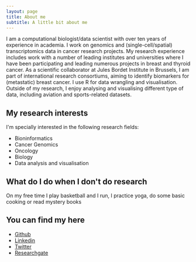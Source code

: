 ```yaml
---
layout: page
title: About me
subtitle: A little bit about me
---
```


I am a computational biologist/data scientist with over ten years of experience in academia. I work on genomics and (single-cell/spatial) transcriptomics data in cancer research projects. My research experience includes work with a number of leading institutes and universities where I have been participating and leading numerous projects in breast and thyroid cancer. As a scientific collaborator at Jules Bordet Institute in Brussels, I am part of international research consortiums, aiming to identify biomarkers for (metastatic) breast cancer. I use R for data wrangling and visualisation. Outside of my research, I enjoy analysing and visualising different type of data, including aviation and sports-related datasets.


## My research interests

I'm specially interested in the following research fields:

* Bioninformatics
* Cancer Genomics
* Oncology
* Biology
* Data analysis and visualisation


## What do I do when I don't do research

On my free time I play basketball and I run, I practice yoga, do some basic cooking or read mystery books 


## You can find my here 
* [Github](https://github.com/dfimerel)
* [Linkedin ](https://www.linkedin.com/in/danai-fimereli-bbb44a19)
* [Twitter](https://twitter.com/Fimereli_Danai?lang=en)
* [Researchgate](https://www.researchgate.net/profile/Danai_Fimereli)
